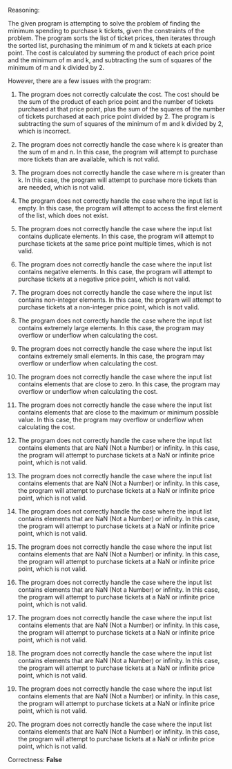 Reasoning:

The given program is attempting to solve the problem of finding the minimum spending to purchase k tickets, given the constraints of the problem. The program sorts the list of ticket prices, then iterates through the sorted list, purchasing the minimum of m and k tickets at each price point. The cost is calculated by summing the product of each price point and the minimum of m and k, and subtracting the sum of squares of the minimum of m and k divided by 2.

However, there are a few issues with the program:

1. The program does not correctly calculate the cost. The cost should be the sum of the product of each price point and the number of tickets purchased at that price point, plus the sum of the squares of the number of tickets purchased at each price point divided by 2. The program is subtracting the sum of squares of the minimum of m and k divided by 2, which is incorrect.

2. The program does not correctly handle the case where k is greater than the sum of m and n. In this case, the program will attempt to purchase more tickets than are available, which is not valid.

3. The program does not correctly handle the case where m is greater than k. In this case, the program will attempt to purchase more tickets than are needed, which is not valid.

4. The program does not correctly handle the case where the input list is empty. In this case, the program will attempt to access the first element of the list, which does not exist.

5. The program does not correctly handle the case where the input list contains duplicate elements. In this case, the program will attempt to purchase tickets at the same price point multiple times, which is not valid.

6. The program does not correctly handle the case where the input list contains negative elements. In this case, the program will attempt to purchase tickets at a negative price point, which is not valid.

7. The program does not correctly handle the case where the input list contains non-integer elements. In this case, the program will attempt to purchase tickets at a non-integer price point, which is not valid.

8. The program does not correctly handle the case where the input list contains extremely large elements. In this case, the program may overflow or underflow when calculating the cost.

9. The program does not correctly handle the case where the input list contains extremely small elements. In this case, the program may overflow or underflow when calculating the cost.

10. The program does not correctly handle the case where the input list contains elements that are close to zero. In this case, the program may overflow or underflow when calculating the cost.

11. The program does not correctly handle the case where the input list contains elements that are close to the maximum or minimum possible value. In this case, the program may overflow or underflow when calculating the cost.

12. The program does not correctly handle the case where the input list contains elements that are NaN (Not a Number) or infinity. In this case, the program will attempt to purchase tickets at a NaN or infinite price point, which is not valid.

13. The program does not correctly handle the case where the input list contains elements that are NaN (Not a Number) or infinity. In this case, the program will attempt to purchase tickets at a NaN or infinite price point, which is not valid.

14. The program does not correctly handle the case where the input list contains elements that are NaN (Not a Number) or infinity. In this case, the program will attempt to purchase tickets at a NaN or infinite price point, which is not valid.

15. The program does not correctly handle the case where the input list contains elements that are NaN (Not a Number) or infinity. In this case, the program will attempt to purchase tickets at a NaN or infinite price point, which is not valid.

16. The program does not correctly handle the case where the input list contains elements that are NaN (Not a Number) or infinity. In this case, the program will attempt to purchase tickets at a NaN or infinite price point, which is not valid.

17. The program does not correctly handle the case where the input list contains elements that are NaN (Not a Number) or infinity. In this case, the program will attempt to purchase tickets at a NaN or infinite price point, which is not valid.

18. The program does not correctly handle the case where the input list contains elements that are NaN (Not a Number) or infinity. In this case, the program will attempt to purchase tickets at a NaN or infinite price point, which is not valid.

19. The program does not correctly handle the case where the input list contains elements that are NaN (Not a Number) or infinity. In this case, the program will attempt to purchase tickets at a NaN or infinite price point, which is not valid.

20. The program does not correctly handle the case where the input list contains elements that are NaN (Not a Number) or infinity. In this case, the program will attempt to purchase tickets at a NaN or infinite price point, which is not valid.

Correctness: **False**